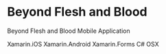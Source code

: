 # Beyond Flesh and Blood
Beyond Flesh and Blood Mobile Application

Xamarin.iOS
Xamarin.Android
Xamarin.Forms
C#
OSX
